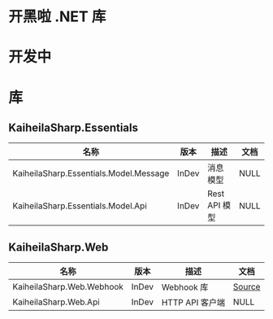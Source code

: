 # 开黑啦 .NET 库

# 开发中

# 库

## KaiheilaSharp.Essentials

| 名称 | 版本 | 描述 | 文档 |
| --- | --- | --- | --- |
| KaiheilaSharp.Essentials.Model.Message | InDev | 消息模型 | NULL |
| KaiheilaSharp.Essentials.Model.Api | InDev | Rest API 模型 | NULL |

## KaiheilaSharp.Web

| 名称 | 版本 | 描述 | 文档 |
| --- | --- | --- | --- |
| KaiheilaSharp.Web.Webhook | InDev | Webhook 库 | [Source](./src/Web/KaiheilaSharp.Web.Webhook/README.md) |
| KaiheilaSharp.Web.Api | InDev | HTTP API 客户端 | NULL |
